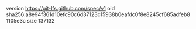 version https://git-lfs.github.com/spec/v1
oid sha256:a8e94f361d10efc90c6d37123c15938b0eafdc0f8e8245cf685adfeb81105e3c
size 137132
